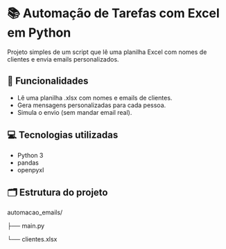 # 📚 Automação de Tarefas com Excel em Python

Projeto simples de um script que lê uma planilha Excel com nomes de clientes e envia emails personalizados.

## 🧠 Funcionalidades
- Lê uma planilha .xlsx com nomes e emails de clientes.
- Gera mensagens personalizadas para cada pessoa.
- Simula o envio (sem mandar email real).

## 💻 Tecnologias utilizadas
- Python 3
- pandas
- openpyxl

## 🗂️ Estrutura do projeto
automacao_emails/

├── main.py

└── clientes.xlsx
